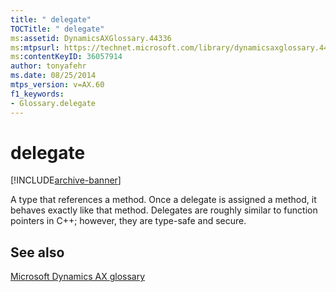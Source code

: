 ```yaml
---
title: " delegate"
TOCTitle: " delegate"
ms:assetid: DynamicsAXGlossary.44336
ms:mtpsurl: https://technet.microsoft.com/library/dynamicsaxglossary.44336(v=AX.60)
ms:contentKeyID: 36057914
author: tonyafehr
ms.date: 08/25/2014
mtps_version: v=AX.60
f1_keywords:
- Glossary.delegate
---
```


# delegate


[!INCLUDE[archive-banner](includes/archive-banner.md)]

A type that references a method. Once a delegate is assigned a method, it behaves exactly like that method. Delegates are roughly similar to function pointers in C++; however, they are type-safe and secure.

## See also

[Microsoft Dynamics AX glossary](glossary/microsoft-dynamics-ax-glossary.md)

  


